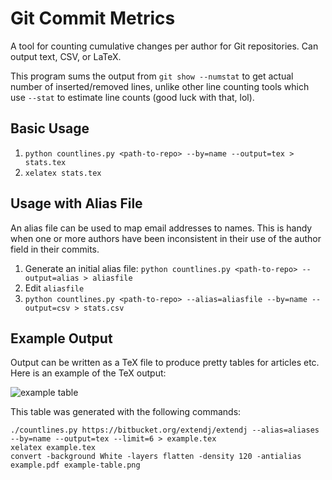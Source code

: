 # Git Commit Metrics

A tool for counting cumulative changes per author for Git repositories.
Can output text, CSV, or LaTeX.

This program sums the output from `git show --numstat` to get actual number of
inserted/removed lines, unlike other line counting tools which use `--stat` to
estimate line counts (good luck with that, lol).

## Basic Usage

1. `python countlines.py <path-to-repo> --by=name --output=tex > stats.tex`
2. `xelatex stats.tex`

## Usage with Alias File

An alias file can be used to map email addresses to names. This is handy when
one or more authors have been inconsistent in their use of the author field in
their commits.

1. Generate an initial alias file:
    `python countlines.py <path-to-repo> --output=alias > aliasfile`
2. Edit `aliasfile`
3. `python countlines.py <path-to-repo> --alias=aliasfile --by=name --output=csv > stats.csv`

## Example Output

Output can be written as a TeX file to produce pretty tables for articles etc.
Here is an example of the TeX output:

![example table](https://raw.githubusercontent.com/llbit/git-commit-metrics/master/example-table.png)


This table was generated with the following commands:

    ./countlines.py https://bitbucket.org/extendj/extendj --alias=aliases --by=name --output=tex --limit=6 > example.tex
    xelatex example.tex
    convert -background White -layers flatten -density 120 -antialias example.pdf example-table.png

